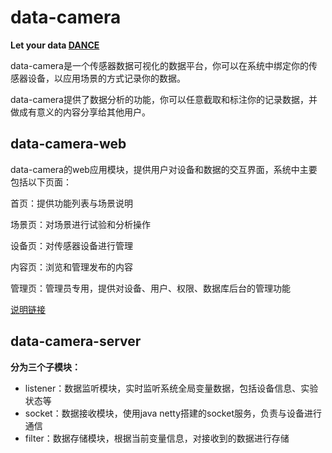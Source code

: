 # data-camera
**Let your data [DANCE](http://47.100.187.24:8080/camera/index)**

data-camera是一个传感器数据可视化的数据平台，你可以在系统中绑定你的传感器设备，以应用场景的方式记录你的数据。

data-camera提供了数据分析的功能，你可以任意截取和标注你的记录数据，并做成有意义的内容分享给其他用户。

## data-camera-web
data-camera的web应用模块，提供用户对设备和数据的交互界面，系统中主要包括以下页面：

首页：提供功能列表与场景说明

场景页：对场景进行试验和分析操作

设备页：对传感器设备进行管理

内容页：浏览和管理发布的内容

管理页：管理员专用，提供对设备、用户、权限、数据库后台的管理功能

[说明链接](https://github.com/SkipToYourSoul/data-camera/blob/master/data-camera-web/README.md)

## data-camera-server
**分为三个子模块：**

* listener：数据监听模块，实时监听系统全局变量数据，包括设备信息、实验状态等
* socket：数据接收模块，使用java netty搭建的socket服务，负责与设备进行通信
* filter：数据存储模块，根据当前变量信息，对接收到的数据进行存储
